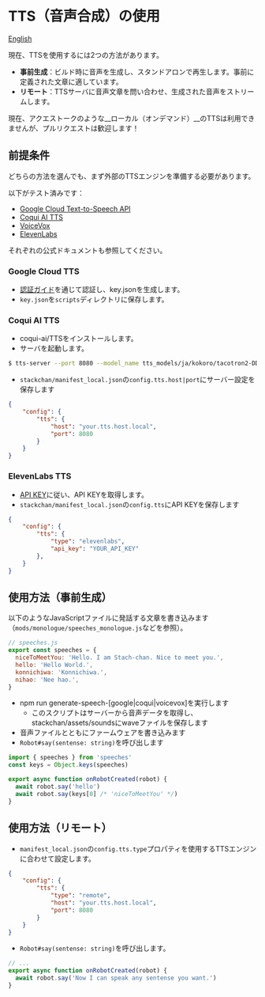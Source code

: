 # TTS（音声合成）の使用

[English](./text-to-speech.md)

現在、TTSを使用するには2つの方法があります。

* __事前生成__：ビルド時に音声を生成し、スタンドアロンで再生します。事前に定義された文章に適しています。
* __リモート__：TTSサーバに音声文章を問い合わせ、生成された音声をストリームします。

現在、アクエストークのような__ローカル（オンデマンド）__のTTSは利用できませんが、プルリクエストは歓迎します！

## 前提条件

どちらの方法を選んでも、まず外部のTTSエンジンを準備する必要があります。

以下がテスト済みです：

* [Google Cloud Text-to-Speech API](https://cloud.google.com/text-to-speech)
* [Coqui AI TTS](https://github.com/coqui-ai/TTS)
* [VoiceVox](https://github.com/Hiroshiba/voicevox_engine)
* [ElevenLabs](https://beta.elevenlabs.io/speech-synthesis)

それぞれの公式ドキュメントも参照してください。

### Google Cloud TTS

* [認証ガイド](https://cloud.google.com/docs/authentication/getting-started)を通じて認証し、key.jsonを生成します。
* `key.json`を`scripts`ディレクトリに保存します。

### Coqui AI TTS

* coqui-ai/TTSをインストールします。
* サーバを起動します。

```sh
$ tts-server --port 8080 --model_name tts_models/ja/kokoro/tacotron2-DDC
```

* `stackchan/manifest_local.json`の`config.tts.host|port`にサーバー設定を保存します

```json
{
    "config": {
        "tts": {
            "host": "your.tts.host.local",
            "port": 8080
        }
    }
}
```

### ElevenLabs TTS

* [API KEY](https://docs.elevenlabs.io/authentication/01-xi-api-key)に従い、API KEYを取得します。
* `stackchan/manifest_local.json`の`config.tts`にAPI KEYを保存します

```json
{
    "config": {
        "tts": {
            "type": "elevenlabs",
            "api_key": "YOUR_API_KEY"
        },
    }
}
```

## 使用方法（事前生成）

以下のようなJavaScriptファイルに発話する文章を書き込みます（`mods/monologue/speeches_monologue.js`などを参照）。

```javascript
// speeches.js
export const speeches = {
  niceToMeetYou: 'Hello. I am Stach-chan. Nice to meet you.',
  hello: 'Hello World.',
  konnichiwa: 'Konnichiwa.',
  nihao: 'Nee hao.',
}
```

* npm run generate-speech-[google|coqui|voicevox]を実行します
  * このスクリプトはサーバーから音声データを取得し、stackchan/assets/soundsにwaveファイルを保存します
* 音声ファイルとともにファームウェアを書き込みます
* `Robot#say(sentense: string)`を呼び出します

```javascript
import { speeches } from 'speeches'
const keys = Object.keys(speeches)

export async function onRobotCreated(robot) {
  await robot.say('hello')
  await robot.say(keys[0] /* 'niceToMeetYou' */)
}
```

## 使用方法（リモート）

* `manifest_local.json`の`config.tts.type`プロパティを使用するTTSエンジンに合わせて設定します。


```json
{
    "config": {
        "tts": {
            "type": "remote",
            "host": "your.tts.host.local",
            "port": 8080
        }
    }
}
```

* `Robot#say(sentense: string)`を呼び出します。

```javascript
// ...
export async function onRobotCreated(robot) {
  await robot.say('Now I can speak any sentense you want.')
}
```
